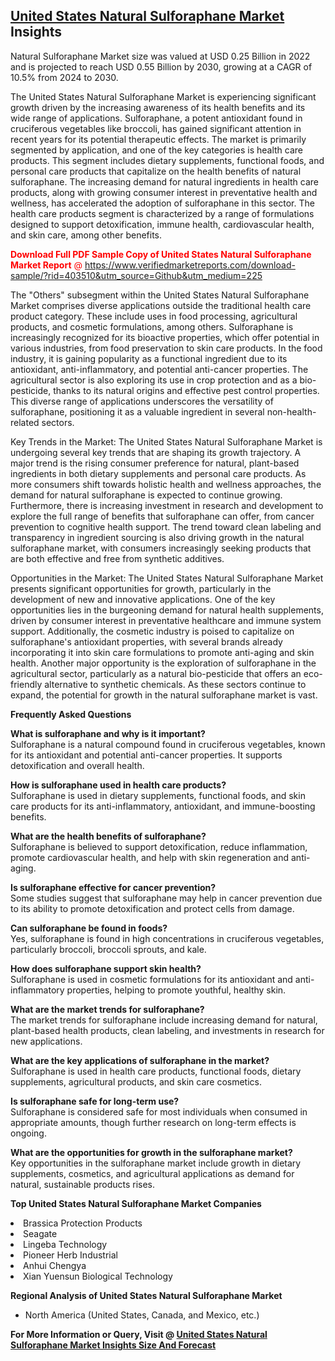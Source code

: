 <h2><a href="https://www.verifiedmarketreports.com/download-sample/?rid=403510&amp;utm_source=Github&amp;utm_medium=225" target="_blank">United States Natural Sulforaphane Market</a> Insights</h2><p>Natural Sulforaphane Market size was valued at USD 0.25 Billion in 2022 and is projected to reach USD 0.55 Billion by 2030, growing at a CAGR of 10.5% from 2024 to 2030.</p><p> <p>The United States Natural Sulforaphane Market is experiencing significant growth driven by the increasing awareness of its health benefits and its wide range of applications. Sulforaphane, a potent antioxidant found in cruciferous vegetables like broccoli, has gained significant attention in recent years for its potential therapeutic effects. The market is primarily segmented by application, and one of the key categories is health care products. This segment includes dietary supplements, functional foods, and personal care products that capitalize on the health benefits of natural sulforaphane. The increasing demand for natural ingredients in health care products, along with growing consumer interest in preventative health and wellness, has accelerated the adoption of sulforaphane in this sector. The health care products segment is characterized by a range of formulations designed to support detoxification, immune health, cardiovascular health, and skin care, among other benefits. <p><span class=""><span style="color: #ff0000;"><strong>Download Full PDF Sample Copy of United States Natural Sulforaphane Market Report</strong> @ </span><a href="https://www.verifiedmarketreports.com/download-sample/?rid=403510&amp;utm_source=Github&amp;utm_medium=225" target="_blank">https://www.verifiedmarketreports.com/download-sample/?rid=403510&amp;utm_source=Github&amp;utm_medium=225</a></span></p> <p>The "Others" subsegment within the United States Natural Sulforaphane Market comprises diverse applications outside the traditional health care product category. These include uses in food processing, agricultural products, and cosmetic formulations, among others. Sulforaphane is increasingly recognized for its bioactive properties, which offer potential in various industries, from food preservation to skin care products. In the food industry, it is gaining popularity as a functional ingredient due to its antioxidant, anti-inflammatory, and potential anti-cancer properties. The agricultural sector is also exploring its use in crop protection and as a bio-pesticide, thanks to its natural origins and effective pest control properties. This diverse range of applications underscores the versatility of sulforaphane, positioning it as a valuable ingredient in several non-health-related sectors. <p>Key Trends in the Market: The United States Natural Sulforaphane Market is undergoing several key trends that are shaping its growth trajectory. A major trend is the rising consumer preference for natural, plant-based ingredients in both dietary supplements and personal care products. As more consumers shift towards holistic health and wellness approaches, the demand for natural sulforaphane is expected to continue growing. Furthermore, there is increasing investment in research and development to explore the full range of benefits that sulforaphane can offer, from cancer prevention to cognitive health support. The trend toward clean labeling and transparency in ingredient sourcing is also driving growth in the natural sulforaphane market, with consumers increasingly seeking products that are both effective and free from synthetic additives. <p>Opportunities in the Market: The United States Natural Sulforaphane Market presents significant opportunities for growth, particularly in the development of new and innovative applications. One of the key opportunities lies in the burgeoning demand for natural health supplements, driven by consumer interest in preventative healthcare and immune system support. Additionally, the cosmetic industry is poised to capitalize on sulforaphane's antioxidant properties, with several brands already incorporating it into skin care formulations to promote anti-aging and skin health. Another major opportunity is the exploration of sulforaphane in the agricultural sector, particularly as a natural bio-pesticide that offers an eco-friendly alternative to synthetic chemicals. As these sectors continue to expand, the potential for growth in the natural sulforaphane market is vast. <p><b>Frequently Asked Questions</b></p> <p><b>What is sulforaphane and why is it important?</b><br>Sulforaphane is a natural compound found in cruciferous vegetables, known for its antioxidant and potential anti-cancer properties. It supports detoxification and overall health.</p> <p><b>How is sulforaphane used in health care products?</b><br>Sulforaphane is used in dietary supplements, functional foods, and skin care products for its anti-inflammatory, antioxidant, and immune-boosting benefits.</p> <p><b>What are the health benefits of sulforaphane?</b><br>Sulforaphane is believed to support detoxification, reduce inflammation, promote cardiovascular health, and help with skin regeneration and anti-aging.</p> <p><b>Is sulforaphane effective for cancer prevention?</b><br>Some studies suggest that sulforaphane may help in cancer prevention due to its ability to promote detoxification and protect cells from damage.</p> <p><b>Can sulforaphane be found in foods?</b><br>Yes, sulforaphane is found in high concentrations in cruciferous vegetables, particularly broccoli, broccoli sprouts, and kale.</p> <p><b>How does sulforaphane support skin health?</b><br>Sulforaphane is used in cosmetic formulations for its antioxidant and anti-inflammatory properties, helping to promote youthful, healthy skin.</p> <p><b>What are the market trends for sulforaphane?</b><br>The market trends for sulforaphane include increasing demand for natural, plant-based health products, clean labeling, and investments in research for new applications.</p> <p><b>What are the key applications of sulforaphane in the market?</b><br>Sulforaphane is used in health care products, functional foods, dietary supplements, agricultural products, and skin care cosmetics.</p> <p><b>Is sulforaphane safe for long-term use?</b><br>Sulforaphane is considered safe for most individuals when consumed in appropriate amounts, though further research on long-term effects is ongoing.</p> <p><b>What are the opportunities for growth in the sulforaphane market?</b><br>Key opportunities in the sulforaphane market include growth in dietary supplements, cosmetics, and agricultural applications as demand for natural, sustainable products rises.</p> </p><p><strong>Top United States Natural Sulforaphane Market Companies</strong></p><div data-test-id=""><p><li>Brassica Protection Products</li><li> Seagate</li><li> Lingeba Technology</li><li> Pioneer Herb Industrial</li><li> Anhui Chengya</li><li> Xian Yuensun Biological Technology</li></p><div><strong>Regional Analysis of&nbsp;United States Natural Sulforaphane Market</strong></div><ul><li dir="ltr"><p dir="ltr">North America&nbsp;(United States, Canada, and Mexico, etc.)</p></li></ul><p><strong>For More Information or Query, Visit @&nbsp;</strong><strong><a href="https://www.verifiedmarketreports.com/product/natural-sulforaphane-market/?utm_source=Github&amp;utm_medium=225" target="_blank">United States Natural Sulforaphane Market Insights Size And Forecast</a></strong></p></div>
